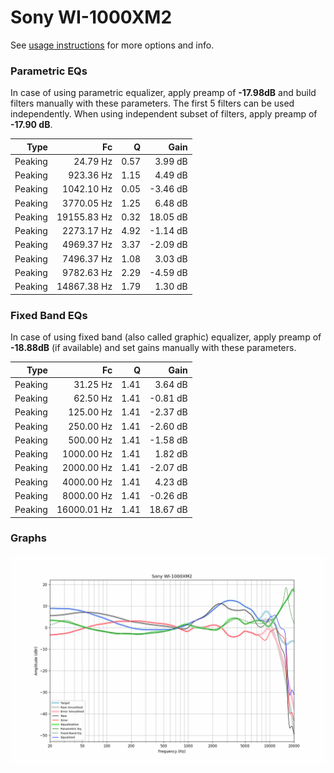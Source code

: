 # Sony WI-1000XM2
See [usage instructions](https://github.com/jaakkopasanen/AutoEq#usage) for more options and info.

### Parametric EQs
In case of using parametric equalizer, apply preamp of **-17.98dB** and build filters manually
with these parameters. The first 5 filters can be used independently.
When using independent subset of filters, apply preamp of **-17.90 dB**.

| Type    | Fc          |    Q | Gain     |
|--------:|------------:|-----:|---------:|
| Peaking | 24.79 Hz    | 0.57 | 3.99 dB  |
| Peaking | 923.36 Hz   | 1.15 | 4.49 dB  |
| Peaking | 1042.10 Hz  | 0.05 | -3.46 dB |
| Peaking | 3770.05 Hz  | 1.25 | 6.48 dB  |
| Peaking | 19155.83 Hz | 0.32 | 18.05 dB |
| Peaking | 2273.17 Hz  | 4.92 | -1.14 dB |
| Peaking | 4969.37 Hz  | 3.37 | -2.09 dB |
| Peaking | 7496.37 Hz  | 1.08 | 3.03 dB  |
| Peaking | 9782.63 Hz  | 2.29 | -4.59 dB |
| Peaking | 14867.38 Hz | 1.79 | 1.30 dB  |

### Fixed Band EQs
In case of using fixed band (also called graphic) equalizer, apply preamp of **-18.88dB**
(if available) and set gains manually with these parameters.

| Type    | Fc          |    Q | Gain     |
|--------:|------------:|-----:|---------:|
| Peaking | 31.25 Hz    | 1.41 | 3.64 dB  |
| Peaking | 62.50 Hz    | 1.41 | -0.81 dB |
| Peaking | 125.00 Hz   | 1.41 | -2.37 dB |
| Peaking | 250.00 Hz   | 1.41 | -2.60 dB |
| Peaking | 500.00 Hz   | 1.41 | -1.58 dB |
| Peaking | 1000.00 Hz  | 1.41 | 1.82 dB  |
| Peaking | 2000.00 Hz  | 1.41 | -2.07 dB |
| Peaking | 4000.00 Hz  | 1.41 | 4.23 dB  |
| Peaking | 8000.00 Hz  | 1.41 | -0.26 dB |
| Peaking | 16000.01 Hz | 1.41 | 18.67 dB |

### Graphs
![](./Sony%20WI-1000XM2.png)